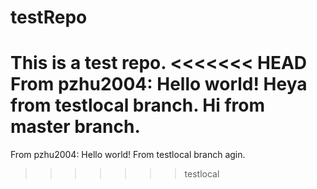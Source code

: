 # testRepo
This is a test repo.
<<<<<<< HEAD
From pzhu2004: Hello world! Heya from testlocal branch. Hi from master branch.
=======
From pzhu2004: Hello world!
From testlocal branch agin.
>>>>>>> testlocal
